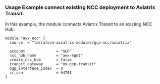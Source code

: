 ### Usage Example connect existing NCC deployment to Aviatrix Transit.

In this example, the module connects Aviatrix Transit to an existing NCC Hub.

```hcl
module "avx_ncc" {
  source  = "terraform-aviatrix-modules/gcp-ncc/aviatrix"

  account              = "GCP"
  ncc_hub_name         = "avx-mgmt"
  create_ncc_hub       = false
  transit_gateway      = "my-gcp-transit"
  bgp_interface_index  = 0
  cr_asn               = 64701
}
```